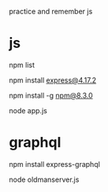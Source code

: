 practice and remember js

# js

npm list

npm install express@4.17.2

npm install -g npm@8.3.0

node app.js

# graphql

npm install express-graphql

node oldmanserver.js

